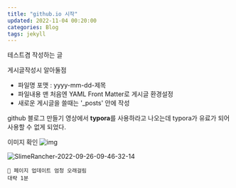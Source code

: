 ```yaml
---
title: "github.io 시작"
updated: 2022-11-04 00:20:00
categories: Blog
tags: jekyll
---
```

테스트겸 작성하는 글

게시글작성시 알아둘점

* 파일명 포맷 : yyyy-mm-dd-제목
* 파일내용 맨 처음엔 YAML Front Matter로 게시글 환경설정
* 새로운 게시글을 쓸때는 '_posts' 안에 작성

github 블로그 만들기 영상에서 **typora**를 사용하라고 나오는데 typora가 유료가 되어 사용할 수 없게 되었다.

이미지 확인
![img](../assets/img/2022-11-04-first-post/img01.png)

![SlimeRancher-2022-09-26-09-46-32-14](https://user-images.githubusercontent.com/68219918/200024409-4a003f01-d079-4f4b-ad3c-e4b40a882587.png)

```
🤨 페이지 업데이트 엄청 오래걸림
대략 1분
```
